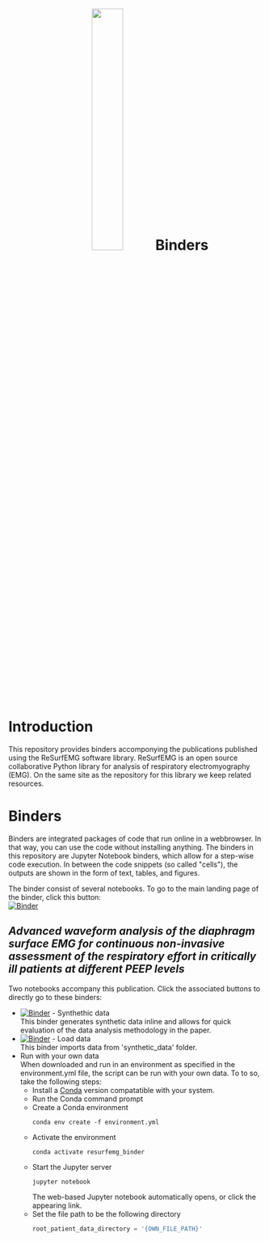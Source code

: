 <h1 align="center">
    <img style="width: 35%; height: 35%" src="https://github.com/resurfemg/resurfemg/blob/main/Logo_rond_tekst.svg"> Binders
</h1>

# Introduction
This repository provides binders accomponying the publications published using the ReSurfEMG software library. ReSurfEMG is an open source collaborative Python library for analysis of respiratory electromyography (EMG). On the same site as the repository for this library we keep related resources.

# Binders
Binders are integrated packages of code that run online in a webbrowser. In that way, you can use the code without installing anything. The binders in this repository are Jupyter Notebook binders, which allow for a step-wise code execution. In between the code snippets (so called "cells"), the outputs are shown in the form of text, tables, and figures.

The binder consist of several notebooks. To go to the main landing page of the binder, click this button:  
[![Binder](https://mybinder.org/badge_logo.svg)](https://mybinder.org/v2/gh/ReSurfEMG/binders/main)

## *Advanced waveform analysis of the diaphragm surface EMG for continuous non-invasive assessment of the respiratory effort in critically ill patients at different PEEP levels*
Two notebooks accompany this publication. Click the associated buttons to directly go to these binders:
- [![Binder](https://mybinder.org/badge_logo.svg)](https://mybinder.org/v2/gh/ReSurfEMG/binders/e773c90655927f6c7b06df8e97ebc76dbde290c8?urlpath=lab%2Ftree%2Fneuromuscular_coupling_quality_assessment_for_pub_synthetic_data.ipynb) - Synthethic data  
    This binder generates synthetic data inline and allows for quick evaluation of the data analysis methodology in the paper.
- [![Binder](https://mybinder.org/badge_logo.svg)](https://mybinder.org/v2/gh/ReSurfEMG/binders/e773c90655927f6c7b06df8e97ebc76dbde290c8?urlpath=lab%2Ftree%2Fneuromuscular_coupling_quality_assessment_for_pub.ipynb) - Load data  
    This binder imports data from 'synthetic_data' folder. 
-   Run with your own data  
    When downloaded and run in an environment as specified in the environment.yml file, the script can be run with your own data.  To to so, take the following steps:
    - Install a [Conda](https://docs.conda.io/projects/miniconda/en/latest/) version compatatible with your system.
    - Run the Conda command prompt
    - Create a Conda environment
        ```conda
        conda env create -f environment.yml
        ```
    - Activate the environment
        ```conda
        conda activate resurfemg_binder
        ```
    - Start the Jupyter server
        ```conda
        jupyter notebook
        ```
        The web-based Jupyter notebook automatically opens, or click the appearing link.
    -   Set the file path to be the following directory
        ```python
        root_patient_data_directory = '{OWN_FILE_PATH}'
        ```
    
